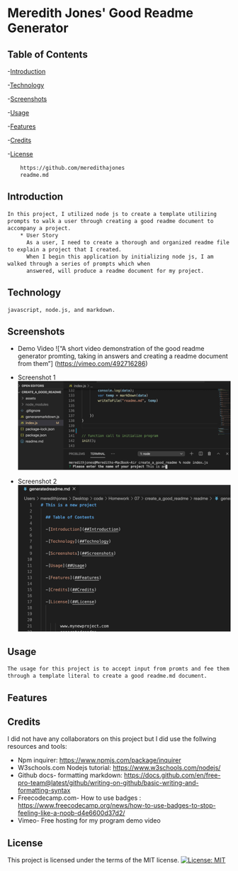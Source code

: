 # Meredith Jones' Good Readme Generator

  ## Table of Contents

  -[Introduction](##Introduction)
  
  -[Technology](##Technology)
  
  -[Screenshots](##Screenshots)
     
  -[Usage](##Usage)
  
  -[Features](##Features)
  
  -[Credits](##Credits)
  
  -[License](##License) 



        https://github.com/meredithajones
        readme.md

## Introduction
    In this project, I utilized node js to create a template utilizing prompts to walk a user through creating a good readme document to accompany a project.
        * User Story
          As a user, I need to create a thorough and organized readme file to explain a project that I created. 
          When I begin this application by initializing node js, I am walked through a series of prompts which when 
          answered, will produce a readme document for my project.

## Technology

    javascript, node.js, and markdown.

## Screenshots
   * Demo Video ![“A short video demonstration of the good readme generator promting, taking in answers and creating a readme document from them”]         (https://vimeo.com/492716286)
   
   * Screenshot 1
   ![a screenshot of the application starting question prompts in terminal](assets/photos/screenshot1.png)
   
   * Screenshot 2
   ![a screenshot of the generated readme](assets/photos/screenshotgenerated.png)
   


## Usage
    The usage for this project is to accept input from promts and fee them through a template literal to create a good readme.md document. 

## Features
    

## Credits
  I did not have any collaborators on this project but I did use the follwing resources and tools:
  
* Npm inquirer: https://www.npmjs.com/package/inquirer
* W3schools.com Nodejs tutorial: https://www.w3schools.com/nodejs/
* Github docs- formatting markdown: https://docs.github.com/en/free-pro-team@latest/github/writing-on-github/basic-writing-and-formatting-syntax
* Freecodecamp.com- How to use badges : https://www.freecodecamp.org/news/how-to-use-badges-to-stop-feeling-like-a-noob-d4e6600d37d2/
* Vimeo- Free hosting for my program demo video
  
  

## License
 This project is licensed under the terms of the MIT license.
 [![License: MIT](https://img.shields.io/badge/License-MIT-yellow.svg)](https://opensource.org/licenses/MIT)



      

      
